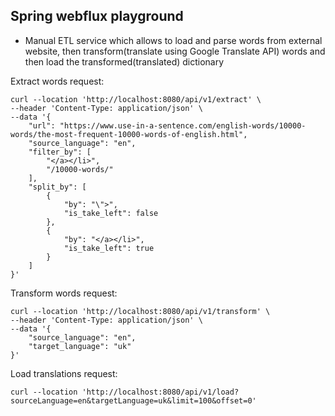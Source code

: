 ## Spring webflux playground

- Manual ETL service which allows to load and parse words from external website, then transform(translate using Google
  Translate API) words and then load the transformed(translated) dictionary

Extract words request:

```
curl --location 'http://localhost:8080/api/v1/extract' \
--header 'Content-Type: application/json' \
--data '{
    "url": "https://www.use-in-a-sentence.com/english-words/10000-words/the-most-frequent-10000-words-of-english.html",
    "source_language": "en",
    "filter_by": [
        "</a></li>",
        "/10000-words/"
    ],
    "split_by": [
        {
            "by": "\">",
            "is_take_left": false
        },
        {
            "by": "</a></li>",
            "is_take_left": true
        }
    ]
}'
```

Transform words request:

```
curl --location 'http://localhost:8080/api/v1/transform' \
--header 'Content-Type: application/json' \
--data '{
    "source_language": "en",
    "target_language": "uk"
}'
```

Load translations request:

```
curl --location 'http://localhost:8080/api/v1/load?sourceLanguage=en&targetLanguage=uk&limit=100&offset=0'
```